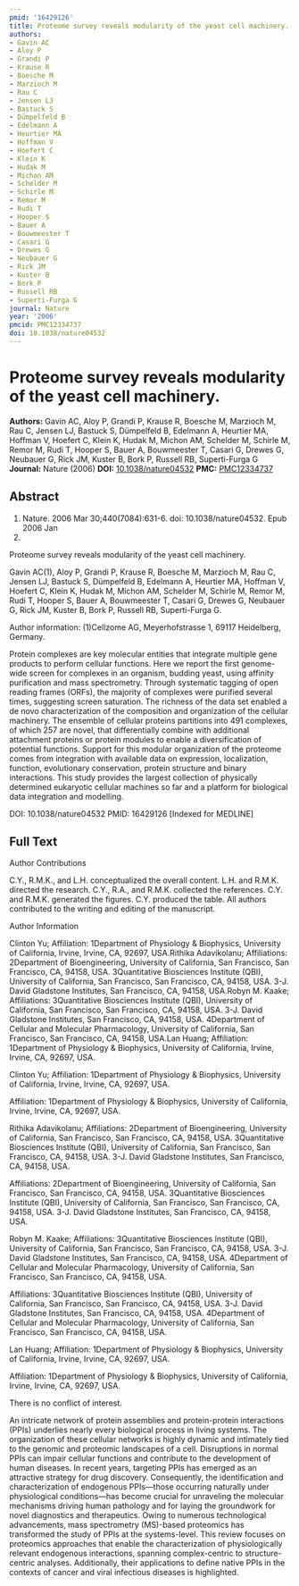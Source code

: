 ```yaml
---
pmid: '16429126'
title: Proteome survey reveals modularity of the yeast cell machinery.
authors:
- Gavin AC
- Aloy P
- Grandi P
- Krause R
- Boesche M
- Marzioch M
- Rau C
- Jensen LJ
- Bastuck S
- Dümpelfeld B
- Edelmann A
- Heurtier MA
- Hoffman V
- Hoefert C
- Klein K
- Hudak M
- Michon AM
- Schelder M
- Schirle M
- Remor M
- Rudi T
- Hooper S
- Bauer A
- Bouwmeester T
- Casari G
- Drewes G
- Neubauer G
- Rick JM
- Kuster B
- Bork P
- Russell RB
- Superti-Furga G
journal: Nature
year: '2006'
pmcid: PMC12334737
doi: 10.1038/nature04532
---
```


# Proteome survey reveals modularity of the yeast cell machinery.
**Authors:** Gavin AC, Aloy P, Grandi P, Krause R, Boesche M, Marzioch M, Rau C, Jensen LJ, Bastuck S, Dümpelfeld B, Edelmann A, Heurtier MA, Hoffman V, Hoefert C, Klein K, Hudak M, Michon AM, Schelder M, Schirle M, Remor M, Rudi T, Hooper S, Bauer A, Bouwmeester T, Casari G, Drewes G, Neubauer G, Rick JM, Kuster B, Bork P, Russell RB, Superti-Furga G
**Journal:** Nature (2006)
**DOI:** [10.1038/nature04532](https://doi.org/10.1038/nature04532)
**PMC:** [PMC12334737](https://www.ncbi.nlm.nih.gov/pmc/articles/PMC12334737/)

## Abstract

1. Nature. 2006 Mar 30;440(7084):631-6. doi: 10.1038/nature04532. Epub 2006 Jan
22.

Proteome survey reveals modularity of the yeast cell machinery.

Gavin AC(1), Aloy P, Grandi P, Krause R, Boesche M, Marzioch M, Rau C, Jensen 
LJ, Bastuck S, Dümpelfeld B, Edelmann A, Heurtier MA, Hoffman V, Hoefert C, 
Klein K, Hudak M, Michon AM, Schelder M, Schirle M, Remor M, Rudi T, Hooper S, 
Bauer A, Bouwmeester T, Casari G, Drewes G, Neubauer G, Rick JM, Kuster B, Bork 
P, Russell RB, Superti-Furga G.

Author information:
(1)Cellzome AG, Meyerhofstrasse 1, 69117 Heidelberg, Germany.

Protein complexes are key molecular entities that integrate multiple gene 
products to perform cellular functions. Here we report the first genome-wide 
screen for complexes in an organism, budding yeast, using affinity purification 
and mass spectrometry. Through systematic tagging of open reading frames (ORFs), 
the majority of complexes were purified several times, suggesting screen 
saturation. The richness of the data set enabled a de novo characterization of 
the composition and organization of the cellular machinery. The ensemble of 
cellular proteins partitions into 491 complexes, of which 257 are novel, that 
differentially combine with additional attachment proteins or protein modules to 
enable a diversification of potential functions. Support for this modular 
organization of the proteome comes from integration with available data on 
expression, localization, function, evolutionary conservation, protein structure 
and binary interactions. This study provides the largest collection of 
physically determined eukaryotic cellular machines so far and a platform for 
biological data integration and modelling.

DOI: 10.1038/nature04532
PMID: 16429126 [Indexed for MEDLINE]

## Full Text

Author Contributions

C.Y., R.M.K., and L.H. conceptualized the overall content. L.H. and
R.M.K. directed the research. C.Y., R.A., and R.M.K. collected the
references. C.Y. and R.M.K. generated the figures. C.Y. produced the table.
All authors contributed to the writing and editing of the manuscript.

Author Information

Clinton Yu; Affiliation: 1Department of
Physiology & Biophysics, University of
California, Irvine, Irvine, CA, 92697, USA.Rithika Adavikolanu; Affiliations: 2Department of
Bioengineering, University of California, San
Francisco, San Francisco, CA, 94158, USA.
3Quantitative Biosciences Institute
(QBI), University of California, San Francisco, San
Francisco, CA, 94158, USA. 3-J. David Gladstone
Institutes, San Francisco, CA, 94158, USA.Robyn M. Kaake; Affiliations: 3Quantitative
Biosciences Institute (QBI), University of
California, San Francisco, San Francisco, CA, 94158,
USA. 3-J. David Gladstone Institutes, San Francisco,
CA, 94158, USA. 4Department of Cellular
and Molecular Pharmacology, University of
California, San Francisco, San Francisco, CA, 94158,
USA.Lan Huang; Affiliation: 1Department of
Physiology & Biophysics, University of
California, Irvine, Irvine, CA, 92697, USA.

Clinton Yu; Affiliation: 1Department of
Physiology & Biophysics, University of
California, Irvine, Irvine, CA, 92697, USA.

Affiliation: 1Department of
Physiology & Biophysics, University of
California, Irvine, Irvine, CA, 92697, USA.

Rithika Adavikolanu; Affiliations: 2Department of
Bioengineering, University of California, San
Francisco, San Francisco, CA, 94158, USA.
3Quantitative Biosciences Institute
(QBI), University of California, San Francisco, San
Francisco, CA, 94158, USA. 3-J. David Gladstone
Institutes, San Francisco, CA, 94158, USA.

Affiliations: 2Department of
Bioengineering, University of California, San
Francisco, San Francisco, CA, 94158, USA.
3Quantitative Biosciences Institute
(QBI), University of California, San Francisco, San
Francisco, CA, 94158, USA. 3-J. David Gladstone
Institutes, San Francisco, CA, 94158, USA.

Robyn M. Kaake; Affiliations: 3Quantitative
Biosciences Institute (QBI), University of
California, San Francisco, San Francisco, CA, 94158,
USA. 3-J. David Gladstone Institutes, San Francisco,
CA, 94158, USA. 4Department of Cellular
and Molecular Pharmacology, University of
California, San Francisco, San Francisco, CA, 94158,
USA.

Affiliations: 3Quantitative
Biosciences Institute (QBI), University of
California, San Francisco, San Francisco, CA, 94158,
USA. 3-J. David Gladstone Institutes, San Francisco,
CA, 94158, USA. 4Department of Cellular
and Molecular Pharmacology, University of
California, San Francisco, San Francisco, CA, 94158,
USA.

Lan Huang; Affiliation: 1Department of
Physiology & Biophysics, University of
California, Irvine, Irvine, CA, 92697, USA.

Affiliation: 1Department of
Physiology & Biophysics, University of
California, Irvine, Irvine, CA, 92697, USA.

There is no conflict of interest.

An intricate network of protein assemblies and protein-protein
interactions (PPIs) underlies nearly every biological process in living systems.
The organization of these cellular networks is highly dynamic and intimately
tied to the genomic and proteomic landscapes of a cell. Disruptions in normal
PPIs can impair cellular functions and contribute to the development of human
diseases. In recent years, targeting PPIs has emerged as an attractive strategy
for drug discovery. Consequently, the identification and characterization of
endogenous PPIs—those occurring naturally under physiological
conditions—has become crucial for unraveling the molecular mechanisms
driving human pathology and for laying the groundwork for novel diagnostics and
therapeutics. Owing to numerous technological advancements, mass spectrometry
(MS)-based proteomics has transformed the study of PPIs at the systems-level.
This review focuses on proteomics approaches that enable the characterization of
physiologically relevant endogenous interactions, spanning complex-centric to
structure-centric analyses. Additionally, their applications to define native
PPIs in the contexts of cancer and viral infectious diseases is highlighted.

